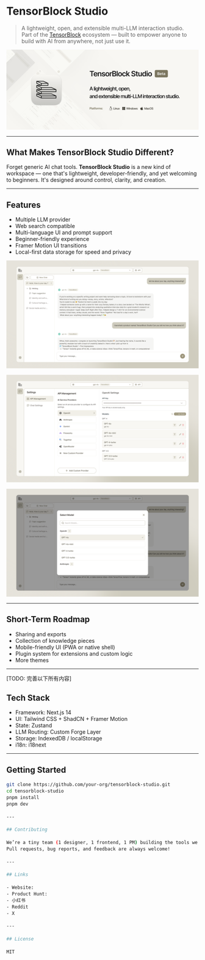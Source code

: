 # TensorBlock Studio

> A lightweight, open, and extensible multi-LLM interaction studio.  
> Part of the [TensorBlock](https://tensorblock.co) ecosystem — built to empower anyone to build with AI from anywhere, not just use it.

![TensorBlock Studio Banner](https://github.com/TensorBlock/TensorBlock-Studio/blob/dev-production-milestone%231/docs/imgs/TensorBlock%20Studio%20Banner.png?raw=true)

---

## What Makes TensorBlock Studio Different?

Forget generic AI chat tools. **TensorBlock Studio** is a new kind of workspace — one that's lightweight, developer-friendly, and yet welcoming to beginners. It's designed around control, clarity, and creation.

---

## Features

- Multiple LLM provider
- Web search compatible
- Multi-language UI and prompt support
- Beginner-friendly experience
- Framer Motion UI transitions
- Local-first data storage for speed and privacy

![TensorBlock Studio Screenshot 01](https://github.com/TensorBlock/TensorBlock-Studio/blob/dev-production-milestone%231/docs/imgs/TensorBlock%20Studio%20Screenshot01.png?raw=true)

![TensorBlock Studio Screenshot 01](https://github.com/TensorBlock/TensorBlock-Studio/blob/dev-production-milestone%231/docs/imgs/TensorBlock%20Studio%20Screenshot02.png?raw=true)

![TensorBlock Studio Screenshot 01](https://github.com/TensorBlock/TensorBlock-Studio/blob/dev-production-milestone%231/docs/imgs/TensorBlock%20Studio%20Screenshot03.png?raw=true)

---

## Short-Term Roadmap

- Sharing and exports
- Collection of knowledge pieces
- Mobile-friendly UI (PWA or native shell)
- Plugin system for extensions and custom logic
- More themes

---

[TODO: 完善以下所有内容]

## Tech Stack

- Framework: Next.js 14
- UI: Tailwind CSS + ShadCN + Framer Motion
- State: Zustand
- LLM Routing: Custom Forge Layer
- Storage: IndexedDB / localStorage
- i18n: i18next

---

## Getting Started

```bash
git clone https://github.com/your-org/tensorblock-studio.git
cd tensorblock-studio
pnpm install
pnpm dev

---

## Contributing

We’re a tiny team (1 designer, 1 frontend, 1 PM) building the tools we wish existed.  
Pull requests, bug reports, and feedback are always welcome!

---

## Links

- Website: 
- Product Hunt: 
- 小红书
- Reddit
- X

---

## License

MIT